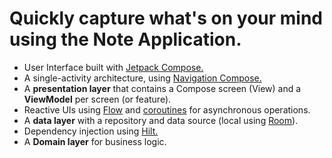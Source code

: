 # Quickly capture what's on your mind using the Note Application.
- User Interface built with [Jetpack Compose.](https://developer.android.com/jetpack/compose)
- A single-activity architecture, using [Navigation Compose.](https://developer.android.com/jetpack/compose/navigation)
- A **presentation layer** that contains a Compose screen (View) and a **ViewModel** per screen (or feature).
- Reactive UIs using [Flow](https://developer.android.com/kotlin/flow) and [coroutines](https://kotlinlang.org/docs/coroutines-overview.html) for asynchronous operations.
- A **data layer** with a repository and data source (local using [Room](https://developer.android.com/jetpack/androidx/releases/room?gclid=CjwKCAjwkYGVBhArEiwA4sZLuH7gOfhjBTBR4Ovqhhjg7Haet66ErgjAWjMutx9iLNRpHnaXU4jIIRoCi_YQAvD_BwE&gclsrc=aw.ds)).
- Dependency injection using [Hilt.](https://developer.android.com/training/dependency-injection/hilt-android)
- A **Domain layer** for business logic.
